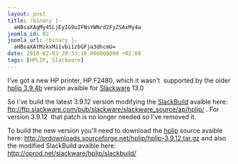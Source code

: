```yaml
---
layout: post
title: !binary |-
  aHBsaXAgMy45LjEyIG9uIFNsYWNrd2FyZSAxMy4w
joomla_id: 82
joomla_url: !binary |-
  aHBsaXAtMzkxMi1vbi1zbGFja3dhcmU=
date: 2010-02-03 20:33:10.000000000 +02:00
tags: [HPLIP, Slackware]
---
```

I've got a new HP printer, HP F2480, which it wasn't  supported by the older<a href="http://hplipopensource.com/" target="_blank"> hplip 3.9.4b</a> version avaible for <a href="http://slackware.com" target="_blank">Slackware</a> 13.0

So I've build the latest 3.9.12 version modifying the <a href="http://slackwiki.org/SlackBuild_Scripts" target="_blank">SlackBuild</a> avaible here: <a href="ftp://ftp.slackware.com/pub/slackware/slackware_source/ap/hplip/" target="_blank">ftp://ftp.slackware.com/pub/slackware/slackware_source/ap/hplip/</a> .
For version 3.9.12  that patch is no longer needed so I've removed it.

To build the new version you'll need to download the [hplip](http://hplipopensource.com/) source avaible here: <a href="http://prdownloads.sourceforge.net/hplip/hplip-3.9.12.tar.gz" target="_blank">http://prdownloads.sourceforge.net/hplip/hplip-3.9.12.tar.gz</a>
and also the modified SlackBuild avaible here: <a href="http://oprod.net/slackware/hplip/slackbuild/" target="_blank">http://oprod.net/slackware/hplip/slackbuild/</a>
 
